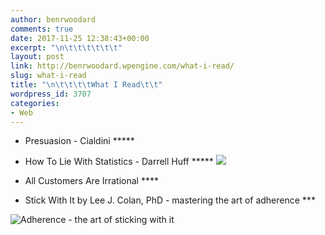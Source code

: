 ```yaml
---
author: benrwoodard
comments: true
date: 2017-11-25 12:38:43+00:00
excerpt: "\n\t\t\t\t\t\t"
layout: post
link: http://benrwoodard.wpengine.com/what-i-read/
slug: what-i-read
title: "\n\t\t\t\tWhat I Read\t\t"
wordpress_id: 3707
categories:
- Web
---
```



				


 	
  * Presuasion - Cialdini *****

 	
  * How To Lie With Statistics - Darrell Huff ***** ![](http://benrwoodard.com/wp-content/uploads/2017/11/img_0926.jpg)

 	
  * All Customers Are Irrational ****

 	
  * Stick With It by Lee J. Colan, PhD - mastering the art of adherence ***

![Adherence - the art of sticking with it ](http://benrwoodard.com/wp-content/uploads/2017/12/776ae891-ee4e-4988-9f01-fe2084ade4bf-1197-00000139b3b56728_file.jpg)		
